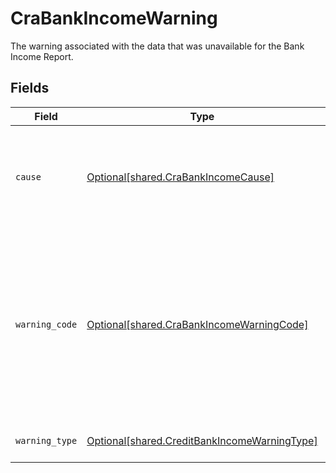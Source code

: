# CraBankIncomeWarning

The warning associated with the data that was unavailable for the Bank Income Report.


## Fields

| Field                                                                                                                                                                                                                                                                                                                            | Type                                                                                                                                                                                                                                                                                                                             | Required                                                                                                                                                                                                                                                                                                                         | Description                                                                                                                                                                                                                                                                                                                      |
| -------------------------------------------------------------------------------------------------------------------------------------------------------------------------------------------------------------------------------------------------------------------------------------------------------------------------------- | -------------------------------------------------------------------------------------------------------------------------------------------------------------------------------------------------------------------------------------------------------------------------------------------------------------------------------- | -------------------------------------------------------------------------------------------------------------------------------------------------------------------------------------------------------------------------------------------------------------------------------------------------------------------------------- | -------------------------------------------------------------------------------------------------------------------------------------------------------------------------------------------------------------------------------------------------------------------------------------------------------------------------------- |
| `cause`                                                                                                                                                                                                                                                                                                                          | [Optional[shared.CraBankIncomeCause]](../../models/shared/crabankincomecause.md)                                                                                                                                                                                                                                                 | :heavy_minus_sign:                                                                                                                                                                                                                                                                                                               | An error object and associated `item_id` used to identify a specific Item and error when a batch operation operating on multiple Items has encountered an error in one of the Items.                                                                                                                                             |
| `warning_code`                                                                                                                                                                                                                                                                                                                   | [Optional[shared.CraBankIncomeWarningCode]](../../models/shared/crabankincomewarningcode.md)                                                                                                                                                                                                                                     | :heavy_minus_sign:                                                                                                                                                                                                                                                                                                               | The warning code identifies a specific kind of warning.<br/>`IDENTITY_UNAVAILABLE`: Unable to extract identity for the Item<br/>`TRANSACTIONS_UNAVAILABLE`: Unable to extract transactions for the Item<br/>`REPORT_DELETED`: Report deleted due to customer or consumer request<br/>`DATA_UNAVAILABLE`: No relevant data was found for the Item |
| `warning_type`                                                                                                                                                                                                                                                                                                                   | [Optional[shared.CreditBankIncomeWarningType]](../../models/shared/creditbankincomewarningtype.md)                                                                                                                                                                                                                               | :heavy_minus_sign:                                                                                                                                                                                                                                                                                                               | The warning type which will always be `BANK_INCOME_WARNING`.                                                                                                                                                                                                                                                                     |